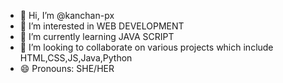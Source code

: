 - 👋 Hi, I’m @kanchan-px
- 👀 I’m interested in   WEB DEVELOPMENT
- 🌱 I’m currently learning JAVA SCRIPT
- 💞️ I’m looking to collaborate on various projects which include HTML,CSS,JS,Java,Python
- 😄 Pronouns: SHE/HER

<!---
kanchan-px/kanchan-px is a ✨ special ✨ repository because its `README.md` (this file) appears on your GitHub profile.
You can click the Preview link to take a look at your changes.
--->
